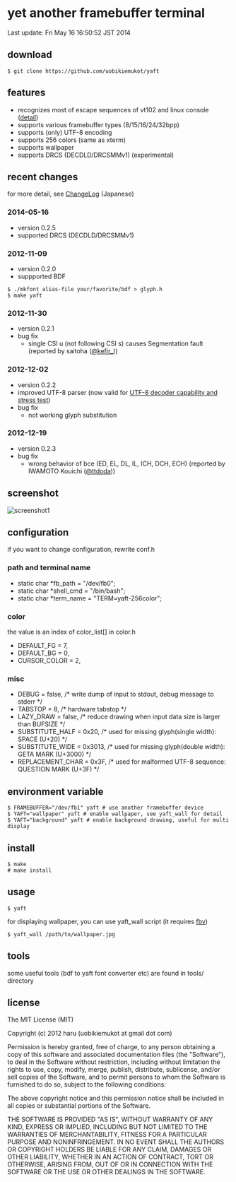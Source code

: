 # yet another framebuffer terminal
Last update: Fri May 16 16:50:52 JST 2014

## download

~~~
$ git clone https://github.com/uobikiemukot/yaft
~~~

## features
+	recognizes most of escape sequences of vt102 and linux console ([detail](http://uobikiemukot.github.io/escape.html))
+	supports various framebuffer types (8/15/16/24/32bpp)
+	supports (only) UTF-8 encoding
+	supports 256 colors (same as xterm)
+	supports wallpaper
+	supports DRCS (DECDLD/DRCSMMv1) (experimental)

## recent changes
for more detail, see [ChangeLog](http://uobikiemukot.github.io//changelog.html) (Japanese)

### 2014-05-16
-	version 0.2.5
-	supported DRCS (DECDLD/DRCSMMv1)

### 2012-11-09
-	version 0.2.0
-	suppported BDF

~~~
$ ./mkfont alias-file your/favorite/bdf > glyph.h
$ make yaft
~~~

### 2012-11-30
-	version 0.2.1
-	bug fix
	-	single CSI u (not following CSI s) causes Segmentation fault (reported by saitoha ([@kefir_]))

[@kefir_]: http://twitter.com/kefir_

### 2012-12-02
-	version 0.2.2
-	improved UTF-8 parser (now valid for [UTF-8 decoder capability and stress test])
-	bug fix
	-	not working glyph substitution

[UTF-8 decoder capability and stress test]: http://www.cl.cam.ac.uk/~mgk25/ucs/examples/UTF-8-test.txt

### 2012-12-19
-	version 0.2.3
-	bug fix
	-	wrong behavior of bce (ED, EL, DL, IL, ICH, DCH, ECH) (reported by IWAMOTO Kouichi ([@ttdoda]))

[@ttdoda]: http://doda.teraterm.org/whoami.xhtm

## screenshot
![screenshot1](http://uobikiemukot.github.io/img/yaft-screenshot.png)

## configuration
if you want to change configuration, rewrite conf.h

### path and terminal name

+	static char *fb_path = "/dev/fb0";
+	static char *shell_cmd = "/bin/bash";
+	static char *term_name = "TERM=yaft-256color";

### color
the value is an index of color_list[] in color.h

+	DEFAULT_FG = 7,
+	DEFAULT_BG = 0,
+	CURSOR_COLOR = 2,

### misc

+	DEBUG = false,             /* write dump of input to stdout, debug message to stderr */
+	TABSTOP = 8,               /* hardware tabstop */
+	LAZY_DRAW = false,         /* reduce drawing when input data size is larger than BUFSIZE */
+	SUBSTITUTE_HALF = 0x20,    /* used for missing glyph(single width): SPACE (U+20) */
+	SUBSTITUTE_WIDE = 0x3013,  /* used for missing glyph(double width): GETA MARK (U+3000) */
+	REPLACEMENT_CHAR = 0x3F,   /* used for malformed UTF-8 sequence: QUESTION MARK (U+3F) */

## environment variable

~~~
$ FRAMEBUFFER="/dev/fb1" yaft # use another framebuffer device
$ YAFT="wallpaper" yaft # enable wallpaper, see yaft_wall for detail
$ YAFT="background" yaft # enable background drawing, useful for multi display
~~~

## install

~~~
$ make
# make install
~~~

## usage

~~~
$ yaft
~~~

for displaying wallpaper, you can use yaft_wall script (it requires [fbv])

~~~
$ yaft_wall /path/to/wallpaper.jpg
~~~

[fbv]: http://www.eclis.ch/fbv/

## tools
some useful tools (bdf to yaft font converter etc) are found in tools/ directory

## license
The MIT License (MIT)

Copyright (c) 2012 haru (uobikiemukot at gmail dot com)

Permission is hereby granted, free of charge, to any person obtaining a copy of this software and associated documentation files (the "Software"), to deal in the Software without restriction, including without limitation the rights to use, copy, modify, merge, publish, distribute, sublicense, and/or sell copies of the Software, and to permit persons to whom the Software is furnished to do so, subject to the following conditions:

The above copyright notice and this permission notice shall be included in all copies or substantial portions of the Software.

THE SOFTWARE IS PROVIDED "AS IS", WITHOUT WARRANTY OF ANY KIND, EXPRESS OR IMPLIED, INCLUDING BUT NOT LIMITED TO THE WARRANTIES OF MERCHANTABILITY, FITNESS FOR A PARTICULAR PURPOSE AND NONINFRINGEMENT. IN NO EVENT SHALL THE AUTHORS OR COPYRIGHT HOLDERS BE LIABLE FOR ANY CLAIM, DAMAGES OR OTHER LIABILITY, WHETHER IN AN ACTION OF CONTRACT, TORT OR OTHERWISE, ARISING FROM, OUT OF OR IN CONNECTION WITH THE SOFTWARE OR THE USE OR OTHER DEALINGS IN THE SOFTWARE.
